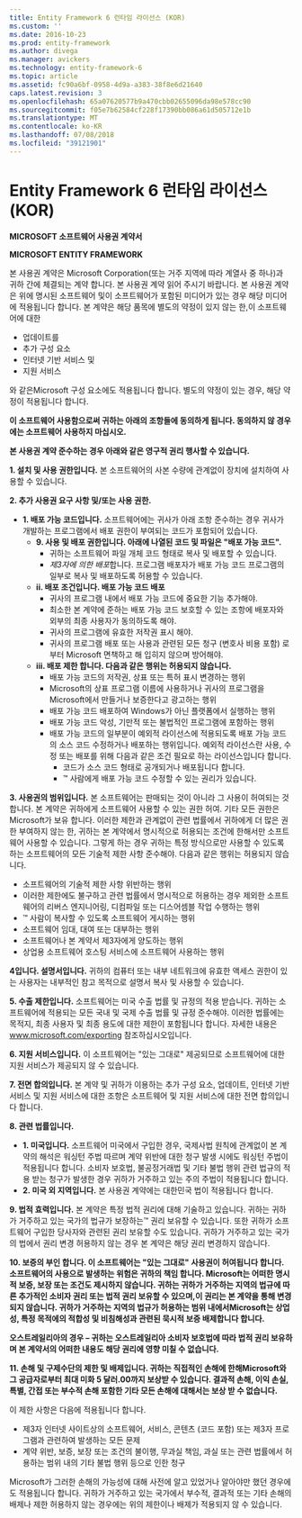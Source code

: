 ```yaml
---
title: Entity Framework 6 런타임 라이선스 (KOR)
ms.custom: ''
ms.date: 2016-10-23
ms.prod: entity-framework
ms.author: divega
ms.manager: avickers
ms.technology: entity-framework-6
ms.topic: article
ms.assetid: fc90a6bf-0958-4d9a-a383-38f8e6d21640
caps.latest.revision: 3
ms.openlocfilehash: 65a07620577b9a470cbb02655096da98e578cc90
ms.sourcegitcommit: f05e7b62584cf228f17390bb086a61d505712e1b
ms.translationtype: MT
ms.contentlocale: ko-KR
ms.lasthandoff: 07/08/2018
ms.locfileid: "39121901"
---
```

# <a name="entity-framework-6-runtime-license-kor"></a>Entity Framework 6 런타임 라이선스 (KOR)
**MICROSOFT 소프트웨어 사용권 계약서**

**MICROSOFT ENTITY FRAMEWORK**

본 사용권 계약은 Microsoft Corporation(또는 거주 지역에 따라 계열사 중 하나)과 귀하 간에 체결되는 계약 합니다. 본 사용권 계약 읽어 주시기 바랍니다. 본 사용권 계약은 위에 명시된 소프트웨어 및이 소프트웨어가 포함된 미디어가 있는 경우 해당 미디어에 적용됩니다 합니다. 본 계약은 해당 품목에 별도의 약정이 있지 않는 한,이 소프트웨어에 대한

-   업데이트를
-   추가 구성 요소
-   인터넷 기반 서비스 및
-   지원 서비스

와 같은Microsoft 구성 요소에도 적용됩니다 합니다. 별도의 약정이 있는 경우, 해당 약정이 적용됩니다 합니다.

**이 소프트웨어 사용함으로써 귀하는 아래의 조항들에 동의하게 됩니다. 동의하지 않 경우에는 소프트웨어 사용하지 마십시오.**

**본 사용권 계약 준수하는 경우 아래와 같은 영구적 권리 행사할 수 있습니다.**

**1. 설치 및 사용 권한입니다.** 본 소프트웨어의 사본 수량에 관계없이 장치에 설치하여 사용할 수 있습니다.

**2. 추가 사용권 요구 사항 및/또는 사용 권한.**

-   **1. 배포 가능 코드입니다.** 소프트웨어에는 귀사가 아래 조항 준수하는 경우 귀사가 개발하는 프로그램에서 배포 권한이 부여되는 코드가 포함되어 있습니다.
    -   **9. 사용 및 배포 권한입니다. 아래에 나열된 코드 및 파일은 "배포 가능 코드".**
        -   귀하는 소프트웨어 파일 개체 코드 형태로 복사 및 배포할 수 있습니다.
        -   *제3자에 의한 배포*합니다. 프로그램 배포자가 배포 가능 코드 프로그램의 일부로 복사 및 배포하도록 허용할 수 있습니다.
    -   **ii. 배포 조건입니다. 배포 가능 코드 배포**
        -   귀사의 프로그램 내에서 배포 가능 코드에 중요한 기능 추가해야.
        -   최소한 본 계약에 준하는 배포 가능 코드 보호할 수 있는 조항에 배포자와 외부의 최종 사용자가 동의하도록 해야.
        -   귀사의 프로그램에 유효한 저작권 표시 해야.
        -   귀사의 프로그램 배포 또는 사용과 관련된 모든 청구 (변호사 비용 포함) 로부터 Microsoft 면책하고 해 입히지 않으며 방어해야.
    -   **iii. 배포 제한 합니다. 다음과 같은 행위는 허용되지 않습니다.**
        -   배포 가능 코드의 저작권, 상표 또는 특허 표시 변경하는 행위
        -   Microsoft의 상표 프로그램 이름에 사용하거나 귀사의 프로그램을Microsoft에서 만들거나 보증한다고 광고하는 행위
        -   배포 가능 코드 배포하여 Windows가 아닌 플랫폼에서 실행하는 행위
        -   배포 가능 코드 악성, 기만적 또는 불법적인 프로그램에 포함하는 행위
        -   배포 가능 코드의 일부분이 예외적 라이선스에 적용되도록 배포 가능 코드의 소스 코드 수정하거나 배포하는 행위입니다. 예외적 라이선스란 사용, 수정 또는 배포를 위해 다음과 같은 조건 필요로 하는 라이선스입니다 합니다.
            -   코드가 소스 코드 형태로 공개되거나 배포됩니다 합니다.
            -   ™ 사람에게 배포 가능 코드 수정할 수 있는 권리가 있습니다.

**3. 사용권의 범위입니다.** 본 소프트웨어는 판매되는 것이 아니라 그 사용이 허여되는 것 합니다. 본 계약은 귀하에게 소프트웨어 사용할 수 있는 권한 허여. 기타 모든 권한은Microsoft가 보유 합니다. 이러한 제한과 관계없이 관련 법률에서 귀하에게 더 많은 권한 부여하지 않는 한, 귀하는 본 계약에서 명시적으로 허용되는 조건에 한해서만 소프트웨어 사용할 수 있습니다. 그렇게 하는 경우 귀하는 특정 방식으로만 사용할 수 있도록 하는 소프트웨어의 모든 기술적 제한 사항 준수해야. 다음과 같은 행위는 허용되지 않습니다.

-   소프트웨어의 기술적 제한 사항 위반하는 행위
-   이러한 제한에도 불구하고 관련 법률에서 명시적으로 허용하는 경우 제외한 소프트웨어의 리버스 엔지니어링, 디컴파일 또는 디스어셈블 작업 수행하는 행위
-   ™ 사람이 복사할 수 있도록 소프트웨어 게시하는 행위
-   소프트웨어 임대, 대여 또는 대부하는 행위
-   소프트웨어나 본 계약서 제3자에게 양도하는 행위
-   상업용 소프트웨어 호스팅 서비스에 소프트웨어 사용하는 행위

**4입니다. 설명서입니다.** 귀하의 컴퓨터 또는 내부 네트워크에 유효한 액세스 권한이 있는 사용자는 내부적인 참고 목적으로 설명서 복사 및 사용할 수 있습니다.

**5. 수출 제한입니다.** 소프트웨어는 미국 수출 법률 및 규정의 적용 받습니다. 귀하는 소프트웨어에 적용되는 모든 국내 및 국제 수출 법률 및 규정 준수해야. 이러한 법률에는 목적지, 최종 사용자 및 최종 용도에 대한 제한이 포함됩니다 합니다. 자세한 내용은 www.microsoft.com/exporting 참조하십시오입니다.

**6. 지원 서비스입니다.** 이 소프트웨어는 "있는 그대로" 제공되므로 소프트웨어에 대한 지원 서비스가 제공되지 않 수 있습니다.

**7. 전면 합의입니다.** 본 계약 및 귀하가 이용하는 추가 구성 요소, 업데이트, 인터넷 기반 서비스 및 지원 서비스에 대한 조항은 소프트웨어 및 지원 서비스에 대한 전면 합의입니다 합니다.

**8. 관련 법률입니다.**

-   **1. 미국입니다.** 소프트웨어 미국에서 구입한 경우, 국제사법 원칙에 관계없이 본 계약의 해석은 워싱턴 주법 따르며 계약 위반에 대한 청구 발생 시에도 워싱턴 주법이 적용됩니다 합니다. 소비자 보호법, 불공정거래법 및 기타 불법 행위 관련 법규의 적용 받는 청구가 발생한 경우 귀하가 거주하고 있는 주의 주법이 적용됩니다 합니다.
-   **2. 미국 외 지역입니다.** 본 사용권 계약에는 대한민국 법이 적용됩니다 합니다.

**9. 법적 효력입니다.** 본 계약은 특정 법적 권리에 대해 기술하고 있습니다. 귀하는 귀하가 거주하고 있는 국가의 법규가 보장하는™ 권리 보유할 수 있습니다. 또한 귀하가 소프트웨어 구입한 당사자와 관련된 권리 보유할 수도 있습니다. 귀하가 거주하고 있는 국가의 법에서 권리 변경 허용하지 않는 경우 본 계약은 해당 권리 변경하지 않습니다.

**10. 보증의 부인 합니다. 이 소프트웨어는 "있는 그대로" 사용권이 허여됩니다 합니다. 소프트웨어의 사용으로 발생하는 위험은 귀하의 책임 합니다. Microsoft는 어떠한 명시적 보증, 보장 또는 조건도 제시하지 않습니다. 귀하는 귀하가 거주하는 지역의 법규에 따른 추가적인 소비자 권리 또는 법적 권리 보유할 수 있으며,이 권리는 본 계약을 통해 변경되지 않습니다. 귀하가 거주하는 지역의 법규가 허용하는 범위 내에서Microsoft는 상업성, 특정 목적에의 적합성 및 비침해성과 관련된 묵시적 보증 배제합니다 합니다.**

**오스트레일리아의 경우 – 귀하는 오스트레일리아 소비자 보호법에 따라 법적 권리 보유하며 본 계약서의 어떠한 내용도 해당 권리에 영향 미칠 수 없습니다.**

**11. 손해 및 구제수단의 제한 및 배제입니다. 귀하는 직접적인 손해에 한해Microsoft와 그 공급자로부터 최대 미화 5 달러.00까지 보상받 수 있습니다. 결과적 손해, 이익 손실, 특별, 간접 또는 부수적 손해 포함한 기타 모든 손해에 대해서는 보상 받 수 없습니다.**

이 제한 사항은 다음에 적용됩니다 합니다.

-   제3자 인터넷 사이트상의 소프트웨어, 서비스, 콘텐츠 (코드 포함) 또는 제3자 프로그램과 관련하여 발생하는 모든 문제
-   계약 위반, 보증, 보장 또는 조건의 불이행, 무과실 책임, 과실 또는 관련 법률에서 허용하는 범위 내의 기타 불법 행위 등으로 인한 청구

Microsoft가 그러한 손해의 가능성에 대해 사전에 알고 있었거나 알아야만 했던 경우에도 적용됩니다 합니다. 귀하가 거주하고 있는 국가에서 부수적, 결과적 또는 기타 손해의 배제나 제한 허용하지 않는 경우에는 위의 제한이나 배제가 적용되지 않 수 있습니다.
